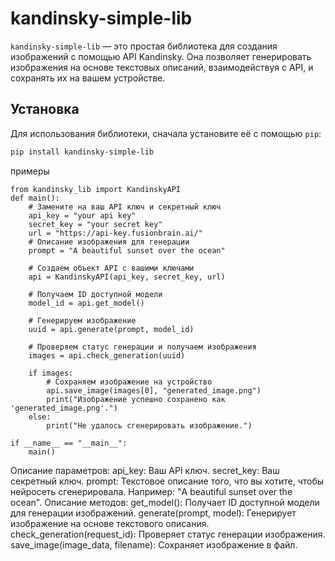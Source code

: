 # kandinsky-simple-lib

`kandinsky-simple-lib` — это простая библиотека для создания изображений с помощью API Kandinsky. Она позволяет генерировать изображения на основе текстовых описаний, взаимодействуя с API, и сохранять их на вашем устройстве.

## Установка

Для использования библиотеки, сначала установите её с помощью `pip`:

```bash
pip install kandinsky-simple-lib
```

примеры

```
from kandinsky_lib import KandinskyAPI
def main():
    # Замените на ваш API ключ и секретный ключ
    api_key = "your api key"
    secret_key = "your secret key"
    url = "https://api-key.fusionbrain.ai/"
    # Описание изображения для генерации
    prompt = "A beautiful sunset over the ocean"

    # Создаем объект API с вашими ключами
    api = KandinskyAPI(api_key, secret_key, url)

    # Получаем ID доступной модели
    model_id = api.get_model()

    # Генерируем изображение
    uuid = api.generate(prompt, model_id)

    # Проверяем статус генерации и получаем изображения
    images = api.check_generation(uuid)

    if images:
        # Сохраняем изображение на устройство
        api.save_image(images[0], "generated_image.png")
        print("Изображение успешно сохранено как 'generated_image.png'.")
    else:
        print("Не удалось сгенерировать изображение.")

if __name__ == "__main__":
    main()
```

Описание параметров:
api_key: Ваш API ключ.
secret_key: Ваш секретный ключ.
prompt: Текстовое описание того, что вы хотите, чтобы нейросеть сгенерировала. Например: "A beautiful sunset over the ocean".
Описание методов:
get_model(): Получает ID доступной модели для генерации изображений.
generate(prompt, model): Генерирует изображение на основе текстового описания.
check_generation(request_id): Проверяет статус генерации изображения.
save_image(image_data, filename): Сохраняет изображение в файл.
